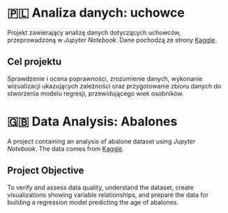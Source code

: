 # 🇵🇱 Analiza danych: uchowce
Projekt zawierający analizę danych dotyczących uchowców, przeprowadzoną w *Jupyter Notebook*. Dane pochodzą ze strony [Kaggle](https://www.kaggle.com/datasets/sandeepmajumdar/abalone-age-prediction). 
## Cel projektu
Sprawdzenie i ocena poprawności, zrozumienie danych, wykonanie wizualizacji ukazujących zależności oraz przygotowanie zbioru danych do stworzenia modelu regresji, przewidującego wiek osobników.

# 🇬🇧 Data Analysis: Abalones
A project containing an analysis of abalone dataset using *Jupyter Notebook*. The data comes from [Kaggle](https://www.kaggle.com/datasets/sandeepmajumdar/abalone-age-prediction).

## Project Objective
To verify and assess data quality, understand the dataset, create visualizations showing variable relationships, and prepare the data for building a regression model predicting the age of abalones.
